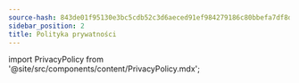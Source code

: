 ```yaml
---
source-hash: 843de01f95130e3bc5cdb52c3d6aeced91ef984279186c80bbefa7df8de573f3
sidebar_position: 2
title: Polityka prywatności
---
```

import PrivacyPolicy from '@site/src/components/content/PrivacyPolicy.mdx';

<PrivacyPolicy/>